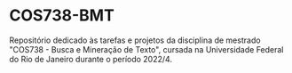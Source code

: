 # COS738-BMT
 Repositório dedicado às tarefas e projetos da disciplina de mestrado "COS738 - Busca e Mineração de Texto", cursada na Universidade Federal do Rio de Janeiro durante o período 2022/4. 
